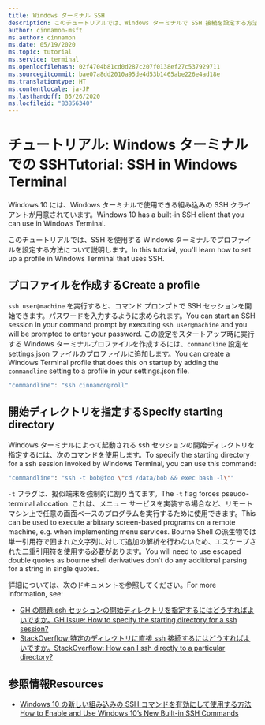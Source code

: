 ```yaml
---
title: Windows ターミナル SSH
description: このチュートリアルでは、Windows ターミナルで SSH 接続を設定する方法について説明します。
author: cinnamon-msft
ms.author: cinnamon
ms.date: 05/19/2020
ms.topic: tutorial
ms.service: terminal
ms.openlocfilehash: 02f4704b81cd0d287c207f0138ef27c537929711
ms.sourcegitcommit: bae07a8dd2010a95de4d53b1465abe226e4ad18e
ms.translationtype: HT
ms.contentlocale: ja-JP
ms.lasthandoff: 05/26/2020
ms.locfileid: "83856340"
---
```

# <a name="tutorial-ssh-in-windows-terminal"></a><span data-ttu-id="b253c-103">チュートリアル: Windows ターミナルでの SSH</span><span class="sxs-lookup"><span data-stu-id="b253c-103">Tutorial: SSH in Windows Terminal</span></span>

<span data-ttu-id="b253c-104">Windows 10 には、Windows ターミナルで使用できる組み込みの SSH クライアントが用意されています。</span><span class="sxs-lookup"><span data-stu-id="b253c-104">Windows 10 has a built-in SSH client that you can use in Windows Terminal.</span></span>

<span data-ttu-id="b253c-105">このチュートリアルでは、SSH を使用する Windows ターミナルでプロファイルを設定する方法について説明します。</span><span class="sxs-lookup"><span data-stu-id="b253c-105">In this tutorial, you'll learn how to set up a profile in Windows Terminal that uses SSH.</span></span>

## <a name="create-a-profile"></a><span data-ttu-id="b253c-106">プロファイルを作成する</span><span class="sxs-lookup"><span data-stu-id="b253c-106">Create a profile</span></span>

<span data-ttu-id="b253c-107">`ssh user@machine` を実行すると、コマンド プロンプトで SSH セッションを開始できます。パスワードを入力するように求められます。</span><span class="sxs-lookup"><span data-stu-id="b253c-107">You can start an SSH session in your command prompt by executing `ssh user@machine` and you will be prompted to enter your password.</span></span> <span data-ttu-id="b253c-108">この設定をスタートアップ時に実行する Windows ターミナルプロファイルを作成するには、`commandline` 設定を settings.json ファイルのプロファイルに追加します。</span><span class="sxs-lookup"><span data-stu-id="b253c-108">You can create a Windows Terminal profile that does this on startup by adding the `commandline` setting to a profile in your settings.json file.</span></span>

```js
"commandline": "ssh cinnamon@roll"
```

## <a name="specify-starting-directory"></a><span data-ttu-id="b253c-109">開始ディレクトリを指定する</span><span class="sxs-lookup"><span data-stu-id="b253c-109">Specify starting directory</span></span>

<span data-ttu-id="b253c-110">Windows ターミナルによって起動される ssh セッションの開始ディレクトリを指定するには、次のコマンドを使用します。</span><span class="sxs-lookup"><span data-stu-id="b253c-110">To specify the starting directory for a ssh session invoked by Windows Terminal, you can use this command:</span></span>

```bash
"commandline": "ssh -t bob@foo \"cd /data/bob && exec bash -l\""
```

<span data-ttu-id="b253c-111">`-t` フラグは、擬似端末を強制的に割り当てます。</span><span class="sxs-lookup"><span data-stu-id="b253c-111">The `-t` flag forces pseudo-terminal allocation.</span></span> <span data-ttu-id="b253c-112">これは、メニュー サービスを実装する場合など、リモート マシン上で任意の画面ベースのプログラムを実行するために使用できます。</span><span class="sxs-lookup"><span data-stu-id="b253c-112">This can be used to execute arbitrary screen-based programs on a remote machine, e.g. when implementing menu services.</span></span> <span data-ttu-id="b253c-113">Bourne Shell の派生物では単一引用符で囲まれた文字列に対して追加の解析を行わないため、エスケープされた二重引用符を使用する必要があります。</span><span class="sxs-lookup"><span data-stu-id="b253c-113">You will need to use escaped double quotes as bourne shell derivatives don't do any additional parsing for a string in single quotes.</span></span>

<span data-ttu-id="b253c-114">詳細については、次のドキュメントを参照してください。</span><span class="sxs-lookup"><span data-stu-id="b253c-114">For more information, see:</span></span>

* [<span data-ttu-id="b253c-115">GH の問題:ssh セッションの開始ディレクトリを指定するにはどうすればよいですか。</span><span class="sxs-lookup"><span data-stu-id="b253c-115">GH Issue: How to specify the starting directory for a ssh session?</span></span>](https://github.com/MicrosoftDocs/terminal/issues/25)
* [<span data-ttu-id="b253c-116">StackOverflow:特定のディレクトリに直接 ssh 接続するにはどうすればよいですか。</span><span class="sxs-lookup"><span data-stu-id="b253c-116">StackOverflow: How can I ssh directly to a particular directory?</span></span>](https://stackoverflow.com/questions/626533/how-can-i-ssh-directly-to-a-particular-directory)

## <a name="resources"></a><span data-ttu-id="b253c-117">参照情報</span><span class="sxs-lookup"><span data-stu-id="b253c-117">Resources</span></span>

* [<span data-ttu-id="b253c-118">Windows 10 の新しい組み込みの SSH コマンドを有効にして使用する方法</span><span class="sxs-lookup"><span data-stu-id="b253c-118">How to Enable and Use Windows 10’s New Built-in SSH Commands</span></span>](https://www.howtogeek.com/336775/how-to-enable-and-use-windows-10s-built-in-ssh-commands/)
